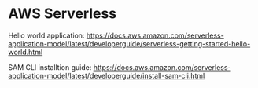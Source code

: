 # AWS Serverless

Hello world application:
https://docs.aws.amazon.com/serverless-application-model/latest/developerguide/serverless-getting-started-hello-world.html

SAM CLI installtion guide:
https://docs.aws.amazon.com/serverless-application-model/latest/developerguide/install-sam-cli.html
